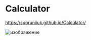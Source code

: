 # Calculator

https://supruniiuk.github.io/Calculator/

![изображение](https://user-images.githubusercontent.com/70754856/130850971-d95a26f4-ba27-4d9e-b280-e262695ee2b4.png)

